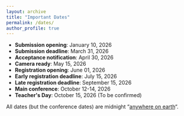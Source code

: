 ```yaml
---
layout: archive
title: "Important Dates"
permalink: /dates/
author_profile: true
---
```


- **Submission opening**: January 10, 2026
- **Submission deadline**: March 31, 2026
- **Acceptance notification**: April 30, 2026
- **Camera ready**: May 15, 2026
- **Registration opening**: June 01, 2026
- **Early registration deadline**: July 15, 2026
- **Late registration deadline**: September 15, 2026
- **Main conference**: October 12-14, 2026
- **Teacher's Day**: October 15, 2026 (To be confirmed)

All dates (but the conference dates) are midnight “[anywhere on earth](https://time.is/Anywhere_on_Earth)“.